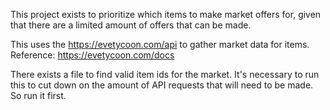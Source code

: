 This project exists to prioritize which items to make market offers for,
given that there are a limited amount of offers that can be made.

This uses the https://evetycoon.com/api to gather market data for items. Reference: https://evetycoon.com/docs

There exists a file to find valid item ids for the market. It's necessary to run this to
cut down on the amount of API requests that will need to be made. So run it first.